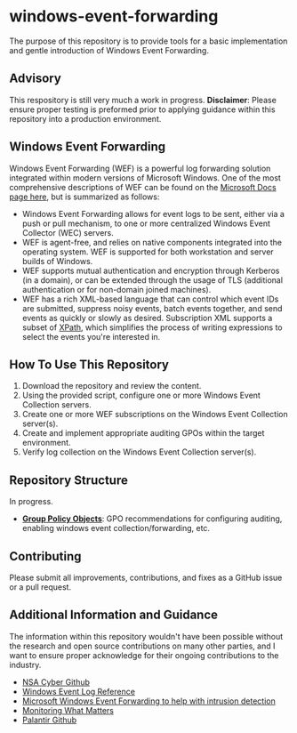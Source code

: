 # windows-event-forwarding
The purpose of this repository is to provide tools for a basic implementation and gentle introduction of Windows Event Forwarding.

## Advisory

This respository is still very much a work in progress.
**Disclaimer**: Please ensure proper testing is preformed prior to applying guidance within this repository into a production environment.

## Windows Event Forwarding

Windows Event Forwarding (WEF) is a powerful log forwarding solution integrated within modern versions of Microsoft Windows. One of the most comprehensive descriptions of WEF can be found on the [Microsoft Docs page here](https://docs.microsoft.com/en-us/windows/threat-protection/use-windows-event-forwarding-to-assist-in-instrusion-detection), but is summarized as follows:

* Windows Event Forwarding allows for event logs to be sent, either via a push or pull mechanism, to one or more centralized Windows Event Collector (WEC) servers.
* WEF is agent-free, and relies on native components integrated into the operating system. WEF is supported for both workstation and server builds of Windows.
* WEF supports mutual authentication and encryption through Kerberos (in a domain), or can be extended through the usage of TLS (additional authentication or for non-domain joined machines).
* WEF has a rich XML-based language that can control which event IDs are submitted, suppress noisy events, batch events together, and send events as quickly or slowly as desired. Subscription XML supports a subset of [XPath](https://msdn.microsoft.com/en-us/library/windows/desktop/dd996910(v=vs.85).aspx#limitations), which simplifies the process of writing expressions to select the events you're interested in.

## How To Use This Repository

1. Download the repository and review the content.
2. Using the provided script, configure one or more Windows Event Collection servers.
3. Create one or more WEF subscriptions on the Windows Event Collection server(s).
4. Create and implement appropriate auditing GPOs within the target environment.
5. Verify log collection on the Windows Event Collection server(s).


## Repository Structure

In progress.
* [**Group Policy Objects**](./group-policy-objects/): GPO recommendations for configuring auditing, enabling windows event collection/forwarding, etc.

## Contributing

Please submit all improvements, contributions, and fixes as a GitHub issue or a pull request.

## Additional Information and Guidance

The information within this repository wouldn't have been possible without the research and open source contributions on many other parties, and I want to ensure proper acknowledge for their ongoing contributions to the industry.

* [NSA Cyber Github](https://github.com/nsacyber/Event-Forwarding-Guidance)
* [Windows Event Log Reference](https://docs.microsoft.com/en-us/windows/win32/wes/windows-event-log-reference?redirectedfrom=MSDN)
* [Microsoft Windows Event Forwarding to help with intrusion detection](https://docs.microsoft.com/en-us/windows/threat-protection/use-windows-event-forwarding-to-assist-in-instrusion-detection)
* [Monitoring What Matters](https://blogs.technet.microsoft.com/jepayne/2015/11/23/monitoring-what-matters-windows-event-forwarding-for-everyone-even-if-you-already-have-a-siem/)
* [Palantir Github](https://github.com/palantir/windows-event-forwarding)
